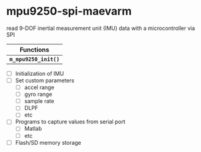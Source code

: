 # mpu9250-spi-maevarm
read 9-DOF inertial measurement unit (IMU) data with a microcontroller via SPI

Functions |
--------- |
**`m_mpu9250_init()`** |

- [ ] Initialization of IMU
- [ ] Set custom parameters
  - [ ] accel range
  - [ ] gyro range
  - [ ] sample rate
  - [ ] DLPF
  - [ ] etc
- [ ] Programs to capture values from serial port
  - [ ] Matlab
  - [ ] etc
- [ ] Flash/SD memory storage
